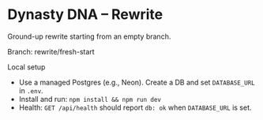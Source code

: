# Dynasty DNA – Rewrite

Ground-up rewrite starting from an empty branch.

Branch: rewrite/fresh-start

Local setup
- Use a managed Postgres (e.g., Neon). Create a DB and set `DATABASE_URL` in `.env`.
- Install and run: `npm install && npm run dev`
- Health: `GET /api/health` should report `db: ok` when `DATABASE_URL` is set.
